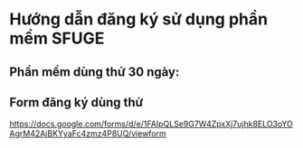 # Hướng dẫn đăng ký sử dụng phần mềm SFUGE
## Phần mềm dùng thử 30 ngày:
## Form đăng ký dùng thử
https://docs.google.com/forms/d/e/1FAIpQLSe9G7W4ZpxXj7ujhk8ELO3oYOAgrM42AjBKYyaFc4zmz4P8UQ/viewform

